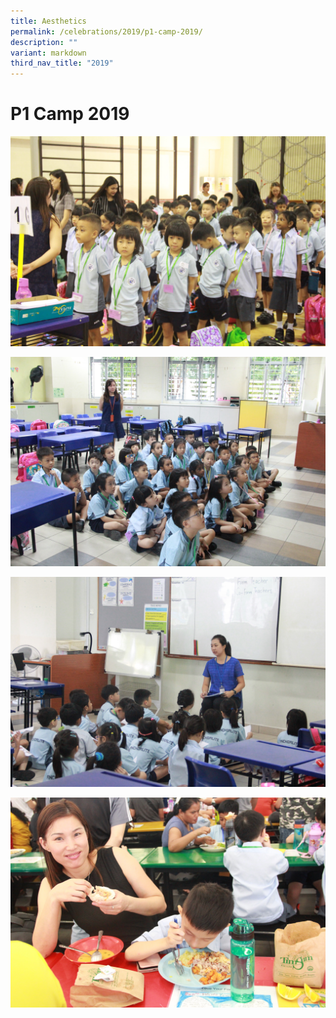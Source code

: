 ```yaml
---
title: Aesthetics
permalink: /celebrations/2019/p1-camp-2019/
description: ""
variant: markdown
third_nav_title: "2019"
---
```

# P1 Camp 2019

![P1 Camp 2019](/images/Celebrations/2019/P1%20Camp%202019/p1c1.jpg)

![P1 Camp 2019](/images/Celebrations/2019/P1%20Camp%202019/p1c2.jpg)

![P1 Camp 2019](/images/Celebrations/2019/P1%20Camp%202019/p1c3.jpg)

![P1 Camp 2019](/images/Celebrations/2019/P1%20Camp%202019/p1c4.jpg)